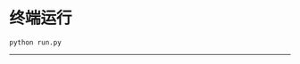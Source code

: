 # 终端运行

```shell
python run.py
```
***********************************************************************************************************************************************************************************************************************************************************************************************************************************************************************************************************************************************************************************************************************************************************************************************************************************************************************************************************************************************************
